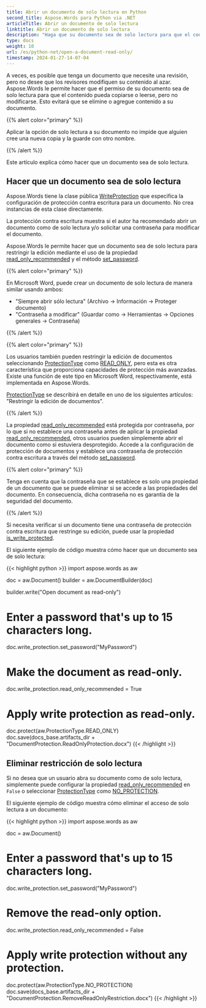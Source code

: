 ```yaml
---
title: Abrir un documento de solo lectura en Python
second_title: Aspose.Words para Python via .NET
articleTitle: Abrir un documento de solo lectura
linktitle: Abrir un documento de solo lectura
description: "Haga que su documento sea de solo lectura para que el contenido pueda copiarse o leerse, pero no modificarse mediante Python."
type: docs
weight: 10
url: /es/python-net/open-a-document-read-only/
timestamp: 2024-01-27-14-07-04
---
```


A veces, es posible que tenga un documento que necesite una revisión, pero no desee que los revisores modifiquen su contenido al azar. Aspose.Words le permite hacer que el permiso de su documento sea de solo lectura para que el contenido pueda copiarse o leerse, pero no modificarse. Esto evitará que se elimine o agregue contenido a su documento.

{{% alert color="primary" %}}

Aplicar la opción de solo lectura a su documento no impide que alguien cree una nueva copia y la guarde con otro nombre.

{{% /alert %}}

Este artículo explica cómo hacer que un documento sea de solo lectura.

## Hacer que un documento sea de solo lectura

Aspose.Words tiene la clase pública [WriteProtection](https://reference.aspose.com/words/python-net/aspose.words.settings/writeprotection/) que especifica la configuración de protección contra escritura para un documento. No crea instancias de esta clase directamente.

La protección contra escritura muestra si el autor ha recomendado abrir un documento como de solo lectura y/o solicitar una contraseña para modificar el documento.

Aspose.Words le permite hacer que un documento sea de solo lectura para restringir la edición mediante el uso de la propiedad [read_only_recommended](https://reference.aspose.com/words/python-net/aspose.words.settings/writeprotection/read_only_recommended/) y el método [set_password](https://reference.aspose.com/words/python-net/aspose.words.settings/writeprotection/set_password/).

{{% alert color="primary" %}}

En Microsoft Word, puede crear un documento de solo lectura de manera similar usando ambos:

* "Siempre abrir sólo lectura" (Archivo → Información → Proteger documento)
* "Contraseña a modificar" (Guardar como → Herramientas → Opciones generales → Contraseña)

{{% /alert %}}

{{% alert color="primary" %}}

Los usuarios también pueden restringir la edición de documentos seleccionando [ProtectionType](https://reference.aspose.com/words/python-net/aspose.words/protectiontype/) como [READ_ONLY](https://reference.aspose.com/words/python-net/aspose.words/protectiontype/#read_only), pero esta es otra característica que proporciona capacidades de protección más avanzadas. Existe una función de este tipo en Microsoft Word, respectivamente, está implementada en Aspose.Words.

[ProtectionType](https://reference.aspose.com/words/python-net/aspose.words/protectiontype/) se describirá en detalle en uno de los siguientes artículos: "Restringir la edición de documentos".

{{% /alert %}}

La propiedad [read_only_recommended](https://reference.aspose.com/words/python-net/aspose.words.settings/writeprotection/read_only_recommended/) está protegida por contraseña, por lo que si no establece una contraseña antes de aplicar la propiedad [read_only_recommended](https://reference.aspose.com/words/python-net/aspose.words.settings/writeprotection/read_only_recommended/), otros usuarios pueden simplemente abrir el documento como si estuviera desprotegido. Accede a la configuración de protección de documentos y establece una contraseña de protección contra escritura a través del método [set_password](https://reference.aspose.com/words/python-net/aspose.words.settings/writeprotection/set_password/).

{{% alert color="primary" %}}

Tenga en cuenta que la contraseña que se establece es solo una propiedad de un documento que se puede eliminar si se accede a las propiedades del documento. En consecuencia, dicha contraseña no es garantía de la seguridad del documento.

{{% /alert %}}

Si necesita verificar si un documento tiene una contraseña de protección contra escritura que restringe su edición, puede usar la propiedad [is_write_protected](https://reference.aspose.com/words/python-net/aspose.words.settings/writeprotection/is_write_protected/).

El siguiente ejemplo de código muestra cómo hacer que un documento sea de solo lectura:

{{< highlight python >}}
import aspose.words as aw

doc = aw.Document()
builder = aw.DocumentBuilder(doc)

builder.write("Open document as read-only")

# Enter a password that's up to 15 characters long.
doc.write_protection.set_password("MyPassword")

# Make the document as read-only.
doc.write_protection.read_only_recommended = True

# Apply write protection as read-only.
doc.protect(aw.ProtectionType.READ_ONLY)
doc.save(docs_base.artifacts_dir + "DocumentProtection.ReadOnlyProtection.docx")
{{< /highlight >}}

## Eliminar restricción de solo lectura

Si no desea que un usuario abra su documento como de solo lectura, simplemente puede configurar la propiedad [read_only_recommended](https://reference.aspose.com/words/python-net/aspose.words.settings/writeprotection/read_only_recommended/) en `False` o seleccionar [ProtectionType](https://reference.aspose.com/words/python-net/aspose.words/document/protection_type/) como [NO_PROTECTION](https://reference.aspose.com/words/python-net/aspose.words/protectiontype/#no_protection).

El siguiente ejemplo de código muestra cómo eliminar el acceso de solo lectura a un documento:

{{< highlight python >}}
import aspose.words as aw

doc = aw.Document()
            
# Enter a password that's up to 15 characters long.
doc.write_protection.set_password("MyPassword")

# Remove the read-only option.
doc.write_protection.read_only_recommended = False

# Apply write protection without any protection.
doc.protect(aw.ProtectionType.NO_PROTECTION)
doc.save(docs_base.artifacts_dir + "DocumentProtection.RemoveReadOnlyRestriction.docx")
{{< /highlight >}}
